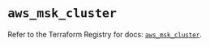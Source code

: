 # `aws_msk_cluster`

Refer to the Terraform Registry for docs: [`aws_msk_cluster`](https://registry.terraform.io/providers/hashicorp/aws/4.67.0/docs/resources/msk_cluster).

